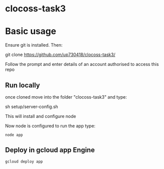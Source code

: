 # clocoss-task3

# Basic usage

Ensure git is installed. Then:

git clone https://github.com/up730418/clocoss-task3/

Follow the prompt and enter details of an account authorised to access this repo


## Run locally 

once cloned move into the folder "clocoss-task3" and type:

sh setup/server-config.sh

This will install and configure node

Now node is configured to run the app type:

`node app`

## Deploy in gcloud app Engine

`gcloud deploy app`
